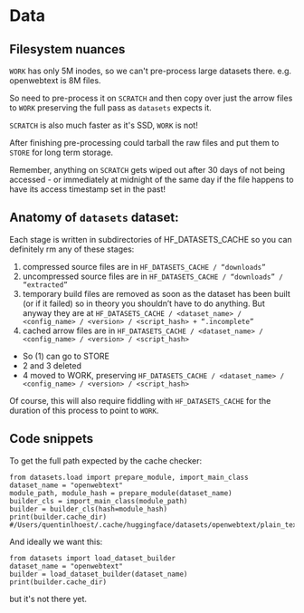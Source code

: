 # Data

## Filesystem nuances

`WORK` has only 5M inodes, so we can't pre-process large datasets there. e.g. openwebtext is 8M files.

So need to pre-process it on `SCRATCH` and then copy over just the arrow files to `WORK` preserving the full pass as `datasets` expects it.

`SCRATCH` is also much faster as it's SSD, `WORK` is not!

After finishing pre-processing could tarball the raw files and put them to `STORE` for long term storage.

Remember, anything on `SCRATCH` gets wiped out after 30 days of not being accessed - or immediately at midnight of the same day if the file happens to have its access timestamp set in the past!


## Anatomy of `datasets` dataset:

Each stage is written in subdirectories of HF_DATASETS_CACHE so you can definitely rm any of these stages:

1. compressed source files are in `HF_DATASETS_CACHE / “downloads”`
2. uncompressed source files are in `HF_DATASETS_CACHE / “downloads” / “extracted”`
3. temporary build files are removed as soon as the dataset has been built (or if it failed) so in theory you shouldn’t have to do anything. But anyway they are at `HF_DATASETS_CACHE / <dataset_name> / <config_name> / <version> / <script_hash> + “.incomplete”`
4. cached arrow files are in `HF_DATASETS_CACHE / <dataset_name> / <config_name> / <version> / <script_hash>`

- So (1) can go to STORE
- 2 and 3 deleted
- 4 moved to WORK, preserving  `HF_DATASETS_CACHE / <dataset_name> / <config_name> / <version> / <script_hash>`

Of course, this will also require fiddling with `HF_DATASETS_CACHE` for the duration of this process to point to `WORK`.

## Code snippets

To get the full path expected by the cache checker:
```
from datasets.load import prepare_module, import_main_class
dataset_name = "openwebtext"
module_path, module_hash = prepare_module(dataset_name)
builder_cls = import_main_class(module_path)
builder = builder_cls(hash=module_hash)
print(builder.cache_dir)
#/Users/quentinlhoest/.cache/huggingface/datasets/openwebtext/plain_text/1.0.0/85b3ae7051d2d72e7c5fdf6dfb462603aaa26e9ed506202bf3a24d261c6c40a1
```

And ideally we want this:
```
from datasets import load_dataset_builder
dataset_name = "openwebtext"
builder = load_dataset_builder(dataset_name)
print(builder.cache_dir)
```
but it's not there yet.
